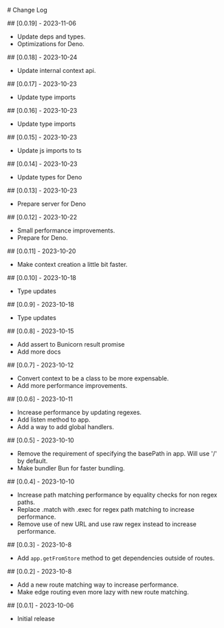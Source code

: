 # Change Log

## [0.0.19] - 2023-11-06

- Update deps and types.
- Optimizations for Deno.

## [0.0.18] - 2023-10-24

- Update internal context api.

## [0.0.17] - 2023-10-23

- Update type imports

## [0.0.16] - 2023-10-23

- Update type imports

## [0.0.15] - 2023-10-23

- Update js imports to ts

## [0.0.14] - 2023-10-23

- Update types for Deno

## [0.0.13] - 2023-10-23

- Prepare server for Deno

## [0.0.12] - 2023-10-22

- Small performance improvements.
- Prepare for Deno.

## [0.0.11] - 2023-10-20

- Make context creation a little bit faster.

## [0.0.10] - 2023-10-18

- Type updates

## [0.0.9] - 2023-10-18

- Type updates

## [0.0.8] - 2023-10-15

- Add assert to Bunicorn result promise
- Add more docs

## [0.0.7] - 2023-10-12

- Convert context to be a class to be more expensable.
- Add more performance improvements.

## [0.0.6] - 2023-10-11

- Increase performance by updating regexes.
- Add listen method to app.
- Add a way to add global handlers.

## [0.0.5] - 2023-10-10

- Remove the requirement of specifying the basePath in app. Will use '/' by default.
- Make bundler Bun for faster bundling.

## [0.0.4] - 2023-10-10

- Increase path matching performance by equality checks for non regex paths.
- Replace .match with .exec for regex path matching to increase performance.
- Remove use of new URL and use raw regex instead to increase performance.

## [0.0.3] - 2023-10-8

- Add `app.getFromStore` method to get dependencies outside of routes.

## [0.0.2] - 2023-10-8

- Add a new route matching way to increase performance.
- Make edge routing even more lazy with new route matching.

## [0.0.1] - 2023-10-06

- Initial release
